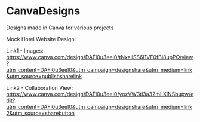 # CanvaDesigns
Designs made in Canva for various projects

Mock Hotel Website Design:
 
 Link1 - Images: https://www.canva.com/design/DAFl0u3eeI0/tNxallSS6l1VF0fBi8upPQ/view?utm_content=DAFl0u3eeI0&utm_campaign=designshare&utm_medium=link&utm_source=publishsharelink
 
 Link2 - Collaboration View: https://www.canva.com/design/DAFl0u3eeI0/yozVW3ti3a32mLXlNSbupw/edit?utm_content=DAFl0u3eeI0&utm_campaign=designshare&utm_medium=link2&utm_source=sharebutton
